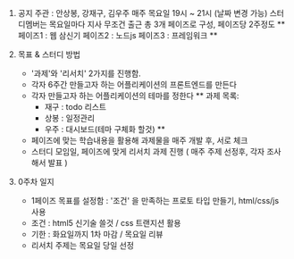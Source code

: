 1. 공지
	주관 : 안상봉, 강재구, 김우주
	매주 목요일 19시 ~ 21시 (날짜 변경 가능)
	스터디멤버는 목요일마다 지사 무조건 출근
	총 3개 페이즈로 구성, 페이즈당 2주정도
**	
	페이즈1 : 웹 삼신기
	페이즈2 : 노드js
	페이즈3 : 프레임워크
**

2. 목표 & 스터디 방법
	- '과제'와 '리서치' 2가지를 진행함.
	- 각자 6주간 만들고자 하는 어플리케이션의 프론트엔드를 만든다
	- 각자 만들고자 하는 어플리케이션의 테마를 정한다
** 
	과제 목록:
		- 재구 : todo 리스트
		- 상봉 : 일정관리
		- 우주 : 대시보드(테마 구체화 할것)
**	    
    - 페이즈에 맞는 학습내용을 활용해 과제물을 매주 개발 후, 서로 체크
    - 스터디 모임일, 페이즈에 맞게 리서치 과제 진행 ( 매주 주제 선정후, 각자 조사해서 발표 )

3. 0주차 일지
	- 1페이즈 목표를 설정함 : '조건' 을 만족하는 프로토 타입 만들기, html/css/js 사용
	- 조건 : html5 신기술 쓸것 / css 트랜지션 활용
	- 기한 : 화요일까지 1차 마감 / 목요일 리뷰
	- 리서치 주제는 목요일 당일 선정
